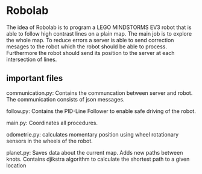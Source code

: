 # Robolab

The idea of Robolab is to program a LEGO MINDSTORMS EV3 robot that is able to follow high contrast lines on a plain map. The main job is to explore the whole map. To reduce errors a server is able to send correction mesages to the robot which the robot should be able to process. Furthermore the robot should send its position to the server at each intersection of lines.

## important files

communication.py: Contains the communcation between server and robot. The communication consists of json messages.

follow.py: Contains the PID-Line Follower to enable safe driving of the robot.

main.py: Coordinates all procedures.

odometrie.py: calculates momentary position using wheel rotationary sensors in the wheels of the robot.

planet.py: Saves data about the current map. Adds new paths between knots. Contains djikstra algorithm to calculate the shortest path to a given location

